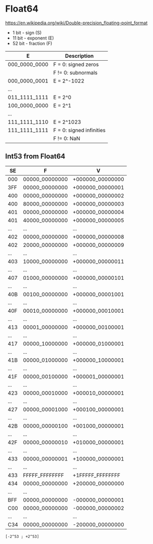 # Float64

https://en.wikipedia.org/wiki/Double-precision_floating-point_format

- 1 bit - sign (S)
- 11 bit - exponent (E)
- 52 bit - fraction (F)

|E            |Description             |
|-------------|------------------------|
|000_0000_0000|F = 0: signed zeros     |
|             |F != 0: subnormals      |
|000_0000_0001|E = 2^-1022             |
|...          |                        |
|011_1111_1111|E = 2^0                 |
|100_0000_0000|E = 2^1                 |
|...          |                        |
|111_1111_1110|E = 2^1023              |
|111_1111_1111|F = 0: signed infinities|
|             |F != 0: NaN             |

## Int53 from Float64

|SE |F             |V               |
|---|--------------|----------------|
|000|00000_00000000|+000000_00000000|
|3FF|00000_00000000|+000000_00000001|
|400|00000_00000000|+000000_00000002|
|400|80000_00000000|+000000_00000003|
|401|00000_00000000|+000000_00000004|
|401|40000_00000000|+000000_00000005|
|...|...           |...             |
|402|00000_00000000|+000000_00000008|
|402|20000_00000000|+000000_00000009|
|...|...           |...             |
|403|10000_00000000|+000000_00000011|
|...|...           |...             |
|407|01000_00000000|+000000_00000101|
|...|...           |...             |
|40B|00100_00000000|+000000_00001001|
|...|...           |...             |
|40F|00010_00000000|+000000_00010001|
|...|...           |...             |
|413|00001_00000000|+000000_00100001|
|...|...           |...             |
|417|00000_10000000|+000000_01000001|
|...|...           |...             |
|41B|00000_01000000|+000000_10000001|
|...|...           |...             |
|41F|00000_00100000|+000001_00000001|
|...|...           |...             |
|423|00000_00010000|+000010_00000001|
|...|...           |...             |
|427|00000_00001000|+000100_00000001|
|...|...           |...             |
|42B|00000_00000100|+001000_00000001|
|...|...           |...             |
|42F|00000_00000010|+010000_00000001|
|...|...           |...             |
|433|00000_00000001|+100000_00000001|
|...|...           |...             |
|433|FFFFF_FFFFFFFF|+1FFFFF_FFFFFFFF|
|434|00000_00000000|+200000_00000000|
|...|...           |                |
|BFF|00000_00000000|-000000_00000001|
|C00|00000_00000000|-000000_00000002|
|...|...           |...             |
|C34|00000_00000000|-200000_00000000|

`[-2^53 ; +2^53]`